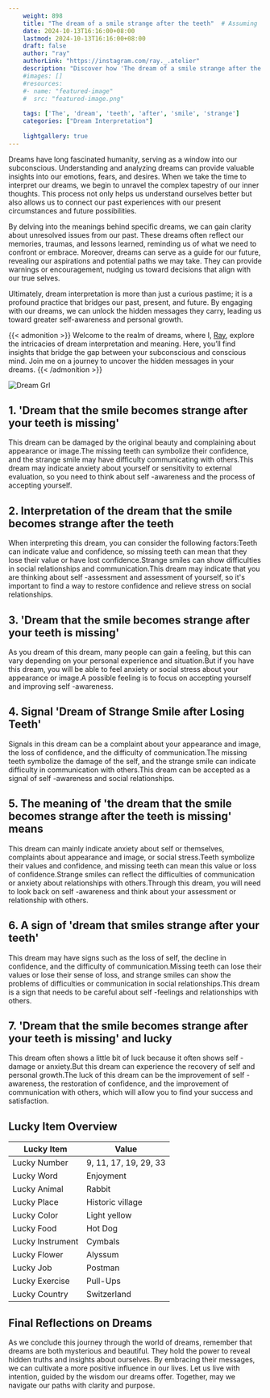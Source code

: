 ```yaml
---
    weight: 898
    title: "The dream of a smile strange after the teeth"  # Assuming 'title' column exists
    date: 2024-10-13T16:16:00+08:00
    lastmod: 2024-10-13T16:16:00+08:00
    draft: false
    author: "ray"
    authorLink: "https://instagram.com/ray._.atelier"
    description: "Discover how 'The dream of a smile strange after the teeth' can interpret your future and uncover its significant meanings in your life."
    #images: []
    #resources:
    #- name: "featured-image"
    #  src: "featured-image.png"
    
    tags: ['The', 'dream', 'teeth', 'after', 'smile', 'strange']
    categories: ["Dream Interpretation"]
    
    lightgallery: true
---
```

    
Dreams have long fascinated humanity, serving as a window into our subconscious. Understanding and analyzing dreams can provide valuable insights into our emotions, fears, and desires. When we take the time to interpret our dreams, we begin to unravel the complex tapestry of our inner thoughts. This process not only helps us understand ourselves better but also allows us to connect our past experiences with our present circumstances and future possibilities.

By delving into the meanings behind specific dreams, we can gain clarity about unresolved issues from our past. These dreams often reflect our memories, traumas, and lessons learned, reminding us of what we need to confront or embrace. Moreover, dreams can serve as a guide for our future, revealing our aspirations and potential paths we may take. They can provide warnings or encouragement, nudging us toward decisions that align with our true selves.

Ultimately, dream interpretation is more than just a curious pastime; it is a profound practice that bridges our past, present, and future. By engaging with our dreams, we can unlock the hidden messages they carry, leading us toward greater self-awareness and personal growth.

{{< admonition >}}
Welcome to the realm of dreams, where I, [Ray](https://instagram.com/ray._.atelier), explore the intricacies of dream interpretation and meaning. Here, you’ll find insights that bridge the gap between your subconscious and conscious mind. Join me on a journey to uncover the hidden messages in your dreams.
{{< /admonition >}}

![Dream Grl](https://cdn.pixabay.com/photo/2017/11/02/03/35/gothic-2910057_1280.jpg "Dream Grl")

## 1. 'Dream that the smile becomes strange after your teeth is missing'
This dream can be damaged by the original beauty and complaining about appearance or image.The missing teeth can symbolize their confidence, and the strange smile may have difficulty communicating with others.This dream may indicate anxiety about yourself or sensitivity to external evaluation, so you need to think about self -awareness and the process of accepting yourself.

## 2. Interpretation of the dream that the smile becomes strange after the teeth
When interpreting this dream, you can consider the following factors:Teeth can indicate value and confidence, so missing teeth can mean that they lose their value or have lost confidence.Strange smiles can show difficulties in social relationships and communication.This dream may indicate that you are thinking about self -assessment and assessment of yourself, so it's important to find a way to restore confidence and relieve stress on social relationships.

## 3. 'Dream that the smile becomes strange after your teeth is missing'
As you dream of this dream, many people can gain a feeling, but this can vary depending on your personal experience and situation.But if you have this dream, you will be able to feel anxiety or social stress about your appearance or image.A possible feeling is to focus on accepting yourself and improving self -awareness.

## 4. Signal 'Dream of Strange Smile after Losing Teeth'
Signals in this dream can be a complaint about your appearance and image, the loss of confidence, and the difficulty of communication.The missing teeth symbolize the damage of the self, and the strange smile can indicate difficulty in communication with others.This dream can be accepted as a signal of self -awareness and social relationships.

## 5. The meaning of 'the dream that the smile becomes strange after the teeth is missing' means
This dream can mainly indicate anxiety about self or themselves, complaints about appearance and image, or social stress.Teeth symbolize their values and confidence, and missing teeth can mean this value or loss of confidence.Strange smiles can reflect the difficulties of communication or anxiety about relationships with others.Through this dream, you will need to look back on self -awareness and think about your assessment or relationship with others.

## 6. A sign of 'dream that smiles strange after your teeth'
This dream may have signs such as the loss of self, the decline in confidence, and the difficulty of communication.Missing teeth can lose their values or lose their sense of loss, and strange smiles can show the problems of difficulties or communication in social relationships.This dream is a sign that needs to be careful about self -feelings and relationships with others.

## 7. 'Dream that the smile becomes strange after your teeth is missing' and lucky
This dream often shows a little bit of luck because it often shows self -damage or anxiety.But this dream can experience the recovery of self and personal growth.The luck of this dream can be the improvement of self -awareness, the restoration of confidence, and the improvement of communication with others, which will allow you to find your success and satisfaction.

## Lucky Item Overview
| Lucky Item          | Value              |
|---------------|--------------------|
| Lucky Number        | 9, 11, 17, 19, 29, 33  |
| Lucky Word          | Enjoyment |
| Lucky Animal        | Rabbit |
| Lucky Place         | Historic village     |
| Lucky Color         | Light yellow     |
| Lucky Food          | Hot Dog      |
| Lucky Instrument    | Cymbals |
| Lucky Flower        | Alyssum    |
| Lucky Job           | Postman       |
| Lucky Exercise      | Pull-Ups  |
| Lucky Country       | Switzerland    |


##  Final Reflections on Dreams

As we conclude this journey through the world of dreams, remember that dreams are both mysterious and beautiful. They hold the power to reveal hidden truths and insights about ourselves. By embracing their messages, we can cultivate a more positive influence in our lives. Let us live with intention, guided by the wisdom our dreams offer. Together, may we navigate our paths with clarity and purpose.
